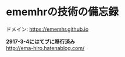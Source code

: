 # ememhrの技術の備忘録
ドメイン: https://ememhr.github.io

**2917-3-4にはてブに移行済み**  
http://ema-hiro.hatenablog.com/
